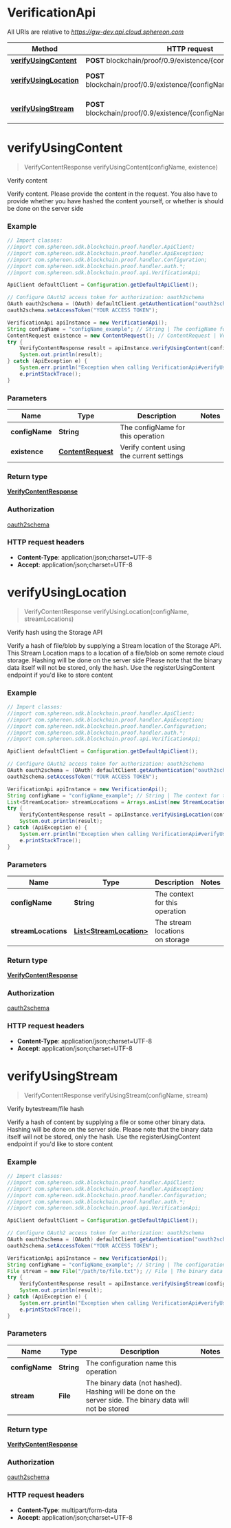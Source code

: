 # VerificationApi

All URIs are relative to *https://gw-dev.api.cloud.sphereon.com*

Method | HTTP request | Description
------------- | ------------- | -------------
[**verifyUsingContent**](VerificationApi.md#verifyUsingContent) | **POST** blockchain/proof/0.9/existence/{configName}/content | Verify content
[**verifyUsingLocation**](VerificationApi.md#verifyUsingLocation) | **POST** blockchain/proof/0.9/existence/{configName}/streams/location | Verify hash using the Storage API
[**verifyUsingStream**](VerificationApi.md#verifyUsingStream) | **POST** blockchain/proof/0.9/existence/{configName}/streams/multipart | Verify bytestream/file hash


<a name="verifyUsingContent"></a>
# **verifyUsingContent**
> VerifyContentResponse verifyUsingContent(configName, existence)

Verify content

Verify content. Please provide the content in the request. You also have to provide whether you have hashed the content yourself, or whether is should be done on the server side

### Example
```java
// Import classes:
//import com.sphereon.sdk.blockchain.proof.handler.ApiClient;
//import com.sphereon.sdk.blockchain.proof.handler.ApiException;
//import com.sphereon.sdk.blockchain.proof.handler.Configuration;
//import com.sphereon.sdk.blockchain.proof.handler.auth.*;
//import com.sphereon.sdk.blockchain.proof.api.VerificationApi;

ApiClient defaultClient = Configuration.getDefaultApiClient();

// Configure OAuth2 access token for authorization: oauth2schema
OAuth oauth2schema = (OAuth) defaultClient.getAuthentication("oauth2schema");
oauth2schema.setAccessToken("YOUR ACCESS TOKEN");

VerificationApi apiInstance = new VerificationApi();
String configName = "configName_example"; // String | The configName for this operation
ContentRequest existence = new ContentRequest(); // ContentRequest | Verify content using the current settings
try {
    VerifyContentResponse result = apiInstance.verifyUsingContent(configName, existence);
    System.out.println(result);
} catch (ApiException e) {
    System.err.println("Exception when calling VerificationApi#verifyUsingContent");
    e.printStackTrace();
}
```

### Parameters

Name | Type | Description  | Notes
------------- | ------------- | ------------- | -------------
 **configName** | **String**| The configName for this operation |
 **existence** | [**ContentRequest**](ContentRequest.md)| Verify content using the current settings |

### Return type

[**VerifyContentResponse**](VerifyContentResponse.md)

### Authorization

[oauth2schema](../README.md#oauth2schema)

### HTTP request headers

 - **Content-Type**: application/json;charset=UTF-8
 - **Accept**: application/json;charset=UTF-8

<a name="verifyUsingLocation"></a>
# **verifyUsingLocation**
> VerifyContentResponse verifyUsingLocation(configName, streamLocations)

Verify hash using the Storage API

Verify a hash of file/blob by supplying a Stream location of the Storage API. This Stream Location maps to a location of a file/blob on some remote cloud storage. Hashing will be done on the server side Please note that the binary data itself will not be stored, only the hash. Use the registerUsingContent endpoint if you&#39;d like to store content

### Example
```java
// Import classes:
//import com.sphereon.sdk.blockchain.proof.handler.ApiClient;
//import com.sphereon.sdk.blockchain.proof.handler.ApiException;
//import com.sphereon.sdk.blockchain.proof.handler.Configuration;
//import com.sphereon.sdk.blockchain.proof.handler.auth.*;
//import com.sphereon.sdk.blockchain.proof.api.VerificationApi;

ApiClient defaultClient = Configuration.getDefaultApiClient();

// Configure OAuth2 access token for authorization: oauth2schema
OAuth oauth2schema = (OAuth) defaultClient.getAuthentication("oauth2schema");
oauth2schema.setAccessToken("YOUR ACCESS TOKEN");

VerificationApi apiInstance = new VerificationApi();
String configName = "configName_example"; // String | The context for this operation
List<StreamLocation> streamLocations = Arrays.asList(new StreamLocation()); // List<StreamLocation> | The stream locations on storage
try {
    VerifyContentResponse result = apiInstance.verifyUsingLocation(configName, streamLocations);
    System.out.println(result);
} catch (ApiException e) {
    System.err.println("Exception when calling VerificationApi#verifyUsingLocation");
    e.printStackTrace();
}
```

### Parameters

Name | Type | Description  | Notes
------------- | ------------- | ------------- | -------------
 **configName** | **String**| The context for this operation |
 **streamLocations** | [**List&lt;StreamLocation&gt;**](StreamLocation.md)| The stream locations on storage |

### Return type

[**VerifyContentResponse**](VerifyContentResponse.md)

### Authorization

[oauth2schema](../README.md#oauth2schema)

### HTTP request headers

 - **Content-Type**: application/json;charset=UTF-8
 - **Accept**: application/json;charset=UTF-8

<a name="verifyUsingStream"></a>
# **verifyUsingStream**
> VerifyContentResponse verifyUsingStream(configName, stream)

Verify bytestream/file hash

Verify a hash of content by supplying a file or some other binary data. Hashing will be done on the server side. Please note that the binary data itself will not be stored, only the hash. Use the registerUsingContent endpoint if you&#39;d like to store content

### Example
```java
// Import classes:
//import com.sphereon.sdk.blockchain.proof.handler.ApiClient;
//import com.sphereon.sdk.blockchain.proof.handler.ApiException;
//import com.sphereon.sdk.blockchain.proof.handler.Configuration;
//import com.sphereon.sdk.blockchain.proof.handler.auth.*;
//import com.sphereon.sdk.blockchain.proof.api.VerificationApi;

ApiClient defaultClient = Configuration.getDefaultApiClient();

// Configure OAuth2 access token for authorization: oauth2schema
OAuth oauth2schema = (OAuth) defaultClient.getAuthentication("oauth2schema");
oauth2schema.setAccessToken("YOUR ACCESS TOKEN");

VerificationApi apiInstance = new VerificationApi();
String configName = "configName_example"; // String | The configuration name this operation
File stream = new File("/path/to/file.txt"); // File | The binary data (not hashed). Hashing will be done on the server side. The binary data will not be stored
try {
    VerifyContentResponse result = apiInstance.verifyUsingStream(configName, stream);
    System.out.println(result);
} catch (ApiException e) {
    System.err.println("Exception when calling VerificationApi#verifyUsingStream");
    e.printStackTrace();
}
```

### Parameters

Name | Type | Description  | Notes
------------- | ------------- | ------------- | -------------
 **configName** | **String**| The configuration name this operation |
 **stream** | **File**| The binary data (not hashed). Hashing will be done on the server side. The binary data will not be stored |

### Return type

[**VerifyContentResponse**](VerifyContentResponse.md)

### Authorization

[oauth2schema](../README.md#oauth2schema)

### HTTP request headers

 - **Content-Type**: multipart/form-data
 - **Accept**: application/json;charset=UTF-8

